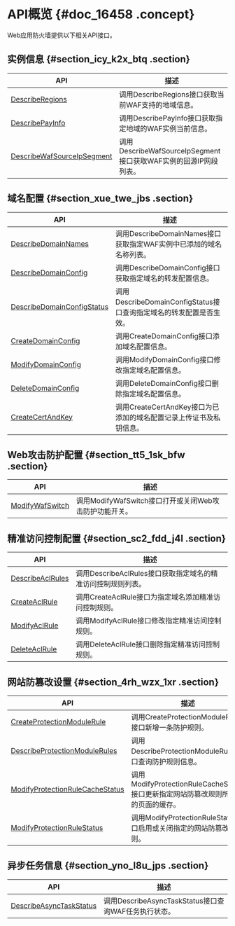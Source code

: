 # API概览 {#doc_16458 .concept}

Web应用防火墙提供以下相关API接口。

## 实例信息 {#section_icy_k2x_btq .section}

|API|描述|
|---|--|
|[DescribeRegions](cn.zh-CN/API参考/实例信息/DescribeRegions.md)|调用DescribeRegions接口获取当前WAF支持的地域信息。|
|[DescribePayInfo](cn.zh-CN/API参考/实例信息/DescribePayInfo.md)|调用DescribePayInfo接口获取指定地域的WAF实例当前信息。|
|[DescribeWafSourceIpSegment](cn.zh-CN/API参考/实例信息/DescribeWafSourceIpSegment.md)|调用DescribeWafSourceIpSegment接口获取WAF实例的回源IP网段列表。|

## 域名配置 {#section_xue_twe_jbs .section}

|API|描述|
|---|--|
|[DescribeDomainNames](cn.zh-CN/API参考/域名配置/DescribeDomainNames.md)|调用DescribeDomainNames接口获取指定WAF实例中已添加的域名名称列表。|
|[DescribeDomainConfig](cn.zh-CN/API参考/域名配置/DescribeDomainConfig.md)|调用DescribeDomainConfig接口获取指定域名的转发配置信息。|
|[DescribeDomainConfigStatus](cn.zh-CN/API参考/域名配置/DescribeDomainConfigStatus.md)|调用DescribeDomainConfigStatus接口查询指定域名的转发配置是否生效。|
|[CreateDomainConfig](cn.zh-CN/API参考/域名配置/CreateDomainConfig.md)|调用CreateDomainConfig接口添加域名配置信息。|
|[ModifyDomainConfig](cn.zh-CN/API参考/域名配置/ModifyDomainConfig.md)|调用ModifyDomainConfig接口修改指定域名配置信息。|
|[DeleteDomainConfig](cn.zh-CN/API参考/域名配置/DeleteDomainConfig.md)|调用DeleteDomainConfig接口删除指定域名配置信息。|
|[CreateCertAndKey](cn.zh-CN/API参考/域名配置/CreateCertAndKey.md)|调用CreateCertAndKey接口为已添加的域名配置记录上传证书及私钥信息。|

## Web攻击防护配置 {#section_tt5_1sk_bfw .section}

|API|描述|
|---|--|
|[ModifyWafSwitch](cn.zh-CN/API参考/Web攻击防护配置/ModifyWafSwitch.md)|调用ModifyWafSwitch接口打开或关闭Web攻击防护功能开关。|

## 精准访问控制配置 {#section_sc2_fdd_j4l .section}

|API|描述|
|---|--|
|[DescribeAclRules](cn.zh-CN/API参考/精准访问控制配置/DescribeAclRules.md)|调用DescribeAclRules接口获取指定域名的精准访问控制规则列表。|
|[CreateAclRule](cn.zh-CN/API参考/精准访问控制配置/CreateAclRule.md)|调用CreateAclRule接口为指定域名添加精准访问控制规则。|
|[ModifyAclRule](cn.zh-CN/API参考/精准访问控制配置/ModifyAclRule.md)|调用ModifyAclRule接口修改指定精准访问控制规则。|
|[DeleteAclRule](cn.zh-CN/API参考/精准访问控制配置/DeleteAclRule.md)|调用DeleteAclRule接口删除指定精准访问控制规则。|

## 网站防篡改设置 {#section_4rh_wzx_1xr .section}

|API|描述|
|---|--|
|[CreateProtectionModuleRule](cn.zh-CN/API参考/网站防篡改设置/CreateProtectionModuleRule.md)|调用CreateProtectionModuleRule接口新增一条防护规则。|
|[DescribeProtectionModuleRules](cn.zh-CN/API参考/网站防篡改设置/DescribeProtectionModuleRules.md)|调用DescribeProtectionModuleRules接口查询防护规则信息。|
|[ModifyProtectionRuleCacheStatus](cn.zh-CN/API参考/网站防篡改设置/ModifyProtectionRuleCacheStatus.md)|调用ModifyProtectionRuleCacheStatus接口更新指定网站防篡改规则所防护的页面的缓存。|
|[ModifyProtectionRuleStatus](cn.zh-CN/API参考/网站防篡改设置/ModifyProtectionRuleStatus.md)|调用ModifyProtectionRuleStatus接口启用或关闭指定的网站防篡改规则。|

## 异步任务信息 {#section_yno_l8u_jps .section}

|API|描述|
|---|--|
|[DescribeAsyncTaskStatus](cn.zh-CN/API参考/异步任务信息/DescribeAsyncTaskStatus.md)|调用DescribeAsyncTaskStatus接口查询WAF任务执行状态。|

